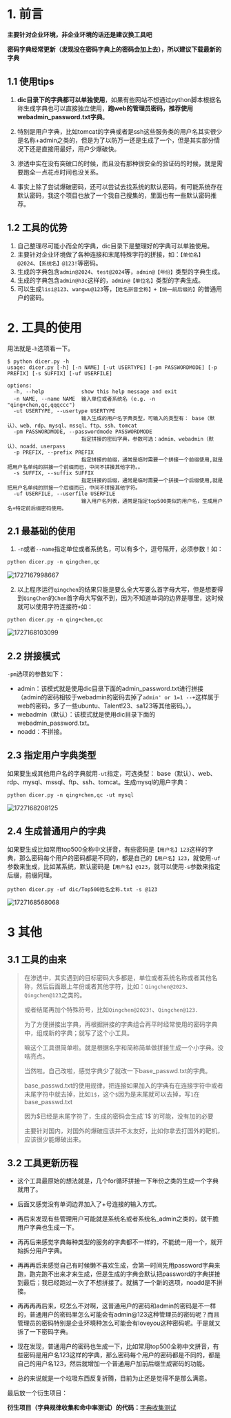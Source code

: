 # 1. 前言

**主要针对企业环境，非企业环境的话还是建议换工具吧**

**密码字典经常更新（发现没在密码字典上的密码会加上去），所以建议下载最新的字典**

## 1.1 使用tips

1. **dic目录下的字典都可以单独使用**，如果有些网站不想通过python脚本根据名称生成字典也可以直接独立使用，**跑web的管理员密码，推荐使用webadmin_password.txt字典**。

2. 特别是用户字典，比如tomcat的字典或者是ssh这些服务类的用户名其实很少是名称+admin之类的，但是为了以防万一还是生成了一个，但是其实部分情况下还是直接用最好，用户少爆破快。

3. 渗透中实在没有突破口的时候，而且没有那种很安全的验证码的时候，就是需要跑全一点花点时间也没关系。

4. 事实上除了尝试爆破密码，还可以尝试去找系统的默认密码，有可能系统存在默认密码，我这个项目也放了一个我自己搜集的，里面也有一些默认密码推荐。

## 1.2 工具的优势

1. 自己整理尽可能小而全的字典，dic目录下是整理好的字典可以单独使用。
2. 主要针对企业环境做了各种连接和末尾特殊字符的拼接，如：`【单位名】@2024`、`【系统名】@123!`等密码。
3. 生成的字典包含`admin@2024`、`test@2024`等，`admin@【年份】`类型的字典生成。
4. 生成的字典包含`admin@h3c`这样的，`admin@【单位名】`类型的字典生成。
5. 可以生成`lisi@123`、`wangwu@123`等，`【姓名拼音全称】+【统一前后缀的】`的普通用户的密码。

# 2. 工具的使用

用法就是`-h`选项看一下。

```
$ python dicer.py -h
usage: dicer.py [-h] [-n NAME] [-ut USERTYPE] [-pm PASSWORDMODE] [-p PREFIX] [-s SUFFIX] [-uf USERFILE]

options:
  -h, --help            show this help message and exit
  -n NAME, --name NAME  输入单位或者系统名 (e.g. -n "qing+chen,qc,qqqccc")
  -ut USERTYPE, --usertype USERTYPE
                        输入生成的用户名字典类型，可输入的类型有： base（默认）、web、rdp、mysql、mssql、ftp、ssh、tomcat
  -pm PASSWORDMODE, --passwordmode PASSWORDMODE
                        指定拼接的密码字典，参数可选：admin、webadmin（默认）、noadd、userpass
  -p PREFIX, --prefix PREFIX
                        指定拼接的前缀，通常是临时需要一个拼接一个前缀使用,就是把用户名单纯的拼接一个前缀而已，中间不拼接其他字符。。
  -s SUFFIX, --suffix SUFFIX
                        指定拼接的后缀，通常是临时需要一个拼接一个后缀使用,就是把用户名单纯的拼接一个后缀而已，中间不拼接其他字符。
  -uf USERFILE, --userfile USERFILE
                        输入用户名列表，通常是指定top500类似的用户名，生成用户名+特定前后缀密码使用。
```

## 2.1 最基础的使用

1. ` -n `或者` --name `指定单位或者系统名，可以有多个，逗号隔开，必须参数！如：

``` python
python dicer.py -n qingchen,qc
```

![1727167998667](images/1727167998667.png)

2. 以上程序运行`qingchen`的结果只能是要么全大写要么首字母大写，但是想要得到`QingChen`的`Chen`首字母大写做不到，因为不知道单词的边界是哪里，这时候就可以使用字符连接符`+`如：

```
python dicer.py -n qing+chen,qc
```

![1727168103099](images/1727168103099.png)

## 2.2 拼接模式

`-pm`选项的参数如下：

+ admin：该模式就是使用dic目录下面的admin_password.txt进行拼接（admin的密码相较于webadmin的密码去掉了`admin' or 1=1 --+`这样属于web的密码，多了一些ubuntu、Talent!23、sa123等其他密码。）。
+ webadmin（默认）：该模式就是使用dic目录下面的webadmin_password.txt。
+ noadd：不拼接。


## 2.3 指定用户字典类型

如果要生成其他用户名的字典就用`-ut`指定，可选类型： base（默认）、web、rdp、mysql、mssql、ftp、ssh、tomcat。生成mysql的用户字典：

```
python dicer.py -n qing+chen,qc -ut mysql
```

![1727168208125](images/1727168208125.png)

## 2.4 生成普通用户的字典

如果要生成比如常用top500全称中文拼音，有些密码是`【用户名】123`这样的字典，那么密码每个用户的密码都是不同的，都是自己的`【用户名】123`，就使用`-uf`参数来生成，比如某系统，默认密码是`【用户名】@123`，就可以使用`-s`参数来指定后缀，前缀同理。

```
python dicer.py -uf dic/Top500姓名全称.txt -s @123
```

![1727168568068](images/1727168568068.png)

# 3 其他

## 3.1 工具的由来

> 在渗透中，其实遇到的目标密码大多都是，单位或者系统名称或者其他名称，然后后面跟上年份或者其他字符，比如：`Qingchen@2023`、`Qingchen@123`之类的。
> 
> 或者结尾再加个特殊符号，比如`Qingchen@2023!`、`Qingchen@123.`
> 
> 为了方便拼接出字典，再根据拼接的字典组合再平时经常使用的密码字典中，组成新的字典；就写了这个小工具。
> 
> 嘛这个工具很简单啦。就是根据名字和简称简单做拼接生成一个小字典。没啥亮点。
> 
> 当然啦。自己改啦，感觉字典少了就改一下base_passwd.txt的字典。
> 
> base_passwd.txt的使用规律，把连接如果加入的字典有在连接字符中或者末尾字符中就去掉，比如`1$`，这个`$`因为是末尾就可以去掉，写`1`在base_passwd.txt
> 
> 因为$已经是末尾字符了，生成的密码会生成`1$`的可能，没有加的必要
> 
> 主要针对国内，对国外的爆破应该并不太友好，比如你拿去打国外的靶机，应该很少能爆破出来。

## 3.2 工具更新历程

+ 这个工具最原始的想法就是，几个for循环拼接一下年份之类的生成一个字典就用了。

+ 后面又感觉没有单词边界加入了+号连接的输入方式。

+ 再后来发现有些管理用户可能就是系统名或者系统名_admin之类的，就干脆用户字典也生成一下。

+ 再再后来感觉字典每种类型的服务的字典都不一样的，不能统一用一个，就开始拆分用户字典。

+ 再再再后来感觉自己有时候懒不喜欢生成，会第一时间先用password字典来跑，跑完跑不出来才来生成，但是生成的字典会默认把password的字典拼接到最后；我已经跑过一次了不想拼接了。就搞了一个新的选项，noadd是不拼接。

+ 再再再再后来，哎怎么不对啊，这普通用户的密码和admin的密码是不一样的，普通用户的密码里怎么可能会有admin@123这种管理员的密码呢？而且管理员的密码特别是企业环境种怎么可能会有loveyou这种密码呢。于是就又拆了一下密码字典。

+ 现在发现，普通用户的密码也生成一下，比如常用top500全称中文拼音，有些密码是用户名123这样的字典，那么密码每个用户的密码都是不同的，都是自己的用户名123，然后就增加一个普通用户加前后缀生成密码的功能。

+ 总的来说就是一个垃圾东西反复折腾，目前为止还是觉得不是那么满意。

最后放一个衍生项目：

**衍生项目（字典规律收集和命中率测试）的代码：**[字典收集测试](https://github.com/qingchenhh/Simple-dictionary-generator/tree/main/pass_test)
